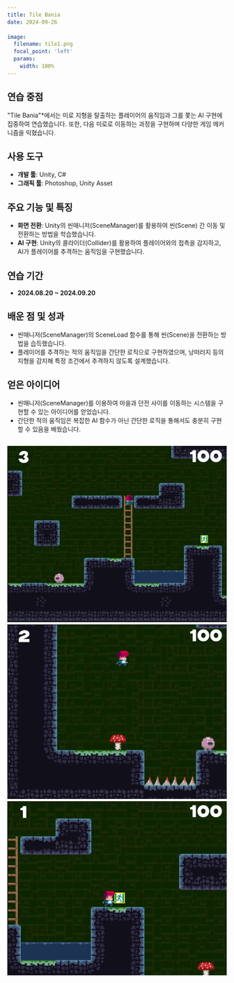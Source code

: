 ```yaml
---
title: Tile Bania
date: 2024-09-26

image:
  filename: tile1.png
  focal_point: 'left'
  params:
    width: 100%
---
```


## 연습 중점
"Tile Bania"*에서는 미로 지형을 탈출하는 플레이어의 움직임과 그를 쫓는 AI 구현에 집중하여 연습했습니다. 또한, 다음 미로로 이동하는 과정을 구현하며 다양한 게임 메커니즘을 익혔습니다.

## 사용 도구
- **개발 툴**: Unity, C#
- **그래픽 툴**: Photoshop, Unity Asset

## 주요 기능 및 특징
- **화면 전환**: Unity의 씬매니저(SceneManager)를 활용하여 씬(Scene) 간 이동 및 전환하는 방법을 학습했습니다.
- **AI 구현**: Unity의 콜라이더(Collider)를 활용하여 플레이어와의 접촉을 감지하고, AI가 플레이어를 추격하는 움직임을 구현했습니다.

## 연습 기간
- **2024.08.20 ~ 2024.09.20**

## 배운 점 및 성과
- 씬매니저(SceneManager)의 SceneLoad 함수를 통해 씬(Scene)을 전환하는 방법을 습득했습니다.
- 플레이어를 추격하는 적의 움직임을 간단한 로직으로 구현하였으며, 낭떠러지 등의 지형을 감지해 특정 조건에서 추격하지 않도록 설계했습니다.

## 얻은 아이디어
- 씬매니저(SceneManager)를 이용하여 마을과 던전 사이를 이동하는 시스템을 구현할 수 있는 아이디어를 얻었습니다.
- 간단한 적의 움직임은 복잡한 AI 함수가 아닌 간단한 로직을 통해서도 충분히 구현할 수 있음을 배웠습니다.

![](tile2.png)
![](tile3.png)
![](tile4.png)
---
